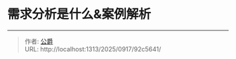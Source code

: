 # 需求分析是什么&案例解析


<!--more-->


---

> 作者: [公爵](https://blog.gjcloak.top)  
> URL: http://localhost:1313/2025/0917/92c5641/  


